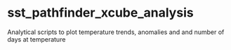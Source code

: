 # sst_pathfinder_xcube_analysis
Analytical scripts to plot temperature trends, anomalies and and number of days at temperature
